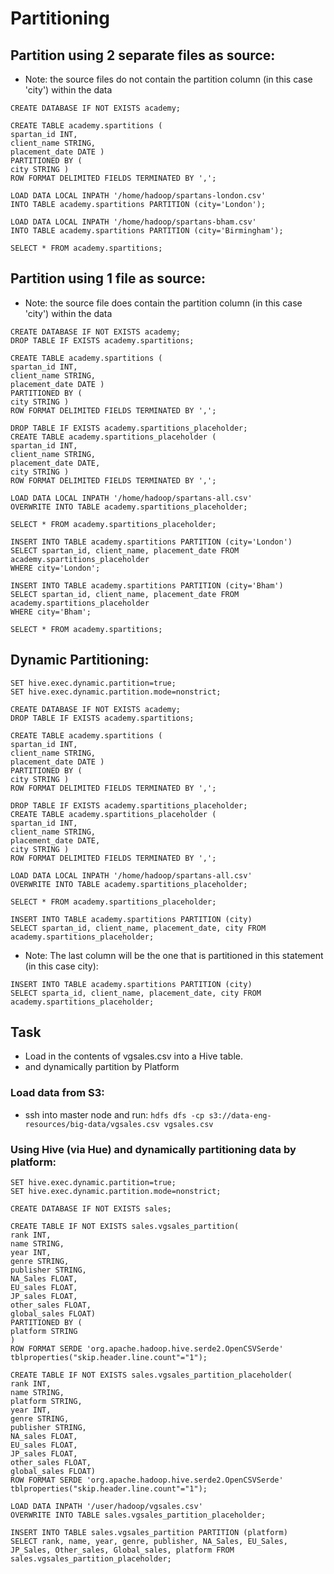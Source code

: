 # Partitioning

## Partition using 2 separate files as source:
- Note: the source files do not contain the partition column (in this case 'city') within the data
```
CREATE DATABASE IF NOT EXISTS academy;

CREATE TABLE academy.spartitions (
spartan_id INT,
client_name STRING,
placement_date DATE )
PARTITIONED BY (
city STRING )
ROW FORMAT DELIMITED FIELDS TERMINATED BY ',';

LOAD DATA LOCAL INPATH '/home/hadoop/spartans-london.csv'
INTO TABLE academy.spartitions PARTITION (city='London');

LOAD DATA LOCAL INPATH '/home/hadoop/spartans-bham.csv'
INTO TABLE academy.spartitions PARTITION (city='Birmingham');

SELECT * FROM academy.spartitions;
```

## Partition using 1 file as source:
- Note: the source file does contain the partition column (in this case 'city') within the data
```
CREATE DATABASE IF NOT EXISTS academy;
DROP TABLE IF EXISTS academy.spartitions;

CREATE TABLE academy.spartitions (
spartan_id INT,
client_name STRING,
placement_date DATE )
PARTITIONED BY (
city STRING )
ROW FORMAT DELIMITED FIELDS TERMINATED BY ',';

DROP TABLE IF EXISTS academy.spartitions_placeholder;
CREATE TABLE academy.spartitions_placeholder (
spartan_id INT,
client_name STRING,
placement_date DATE,
city STRING )
ROW FORMAT DELIMITED FIELDS TERMINATED BY ',';

LOAD DATA LOCAL INPATH '/home/hadoop/spartans-all.csv'
OVERWRITE INTO TABLE academy.spartitions_placeholder;

SELECT * FROM academy.spartitions_placeholder;

INSERT INTO TABLE academy.spartitions PARTITION (city='London')
SELECT spartan_id, client_name, placement_date FROM academy.spartitions_placeholder
WHERE city='London';

INSERT INTO TABLE academy.spartitions PARTITION (city='Bham')
SELECT spartan_id, client_name, placement_date FROM academy.spartitions_placeholder
WHERE city='Bham';

SELECT * FROM academy.spartitions;
```

## Dynamic Partitioning:
```
SET hive.exec.dynamic.partition=true;
SET hive.exec.dynamic.partition.mode=nonstrict;

CREATE DATABASE IF NOT EXISTS academy;
DROP TABLE IF EXISTS academy.spartitions;

CREATE TABLE academy.spartitions (
spartan_id INT,
client_name STRING,
placement_date DATE )
PARTITIONED BY (
city STRING )
ROW FORMAT DELIMITED FIELDS TERMINATED BY ',';

DROP TABLE IF EXISTS academy.spartitions_placeholder;
CREATE TABLE academy.spartitions_placeholder (
spartan_id INT,
client_name STRING,
placement_date DATE,
city STRING )
ROW FORMAT DELIMITED FIELDS TERMINATED BY ',';

LOAD DATA LOCAL INPATH '/home/hadoop/spartans-all.csv'
OVERWRITE INTO TABLE academy.spartitions_placeholder;

SELECT * FROM academy.spartitions_placeholder;

INSERT INTO TABLE academy.spartitions PARTITION (city)
SELECT spartan_id, client_name, placement_date, city FROM academy.spartitions_placeholder;

```
- Note: The last column will be the one that is partitioned in this statement (in this case city):
```
INSERT INTO TABLE academy.spartitions PARTITION (city)
SELECT sparta_id, client_name, placement_date, city FROM academy.spartitions_placeholder;
```

## Task
- Load in the contents of vgsales.csv into a Hive table.
- and dynamically partition by Platform

### Load data from S3:
- ssh into master node and run:
`hdfs dfs -cp s3://data-eng-resources/big-data/vgsales.csv vgsales.csv`


### Using Hive (via Hue) and dynamically partitioning data by platform:
```
SET hive.exec.dynamic.partition=true;
SET hive.exec.dynamic.partition.mode=nonstrict;

CREATE DATABASE IF NOT EXISTS sales;

CREATE TABLE IF NOT EXISTS sales.vgsales_partition(
rank INT,
name STRING,
year INT,
genre STRING,
publisher STRING,
NA_Sales FLOAT,
EU_sales FLOAT,
JP_sales FLOAT,
other_sales FLOAT,
global_sales FLOAT)
PARTITIONED BY (
platform STRING
)
ROW FORMAT SERDE 'org.apache.hadoop.hive.serde2.OpenCSVSerde'
tblproperties("skip.header.line.count"="1");

CREATE TABLE IF NOT EXISTS sales.vgsales_partition_placeholder(
rank INT,
name STRING,
platform STRING,
year INT,
genre STRING,
publisher STRING,
NA_sales FLOAT,
EU_sales FLOAT,
JP_sales FLOAT,
other_sales FLOAT,
global_sales FLOAT)
ROW FORMAT SERDE 'org.apache.hadoop.hive.serde2.OpenCSVSerde'
tblproperties("skip.header.line.count"="1");

LOAD DATA INPATH '/user/hadoop/vgsales.csv'
OVERWRITE INTO TABLE sales.vgsales_partition_placeholder;

INSERT INTO TABLE sales.vgsales_partition PARTITION (platform)
SELECT rank, name, year, genre, publisher, NA_Sales, EU_Sales, JP_Sales, Other_sales, Global_sales, platform FROM sales.vgsales_partition_placeholder;

```
